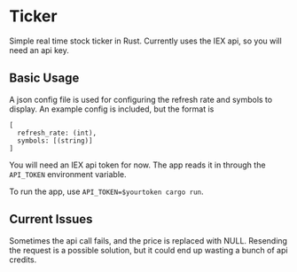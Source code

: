 # Ticker

Simple real time stock ticker in Rust. Currently uses the IEX api, so you will need an api key.

## Basic Usage

A json config file is used for configuring the refresh rate and symbols to display. 
An example config is included, but the format is
```
[
  refresh_rate: (int),
  symbols: [(string)]
]
```

You will need an IEX api token for now. The app reads it in through the `API_TOKEN` environment variable.

To run the app, use `API_TOKEN=$yourtoken cargo run`.

## Current Issues

Sometimes the api call fails, and the price is replaced with NULL. Resending the request is a possible solution, but it could end up wasting a bunch of api credits.
